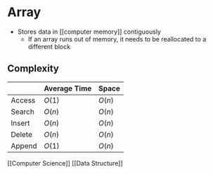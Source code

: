 # Array

- Stores data in [[computer memory]] contiguously
  - If an array runs out of memory, it needs to be reallocated to a different block

## Complexity

|        | Average Time | Space  |
| ------ | ------------ | ------ |
| Access | $O(1)$       | $O(n)$ |
| Search | $O(n)$       | $O(n)$ |
| Insert | $O(n)$       | $O(n)$ |
| Delete | $O(n)$       | $O(n)$ |
| Append | $O(1)$       | $O(n)$ |

[[Computer Science]] [[Data Structure]]

